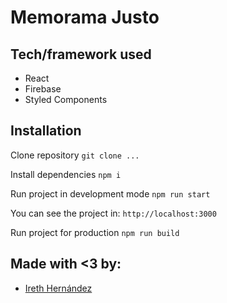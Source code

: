 # Memorama Justo

## Tech/framework used
* React
* Firebase
* Styled Components

## Installation
Clone repository
```git clone ...```

Install dependencies
```npm i```

Run project in development mode
```npm run start```

You can see the project in:
```http://localhost:3000```

Run project for production
```npm run build```

## Made with <3 by:
- [Ireth Hernández](https://github.com/IrethHernandez)